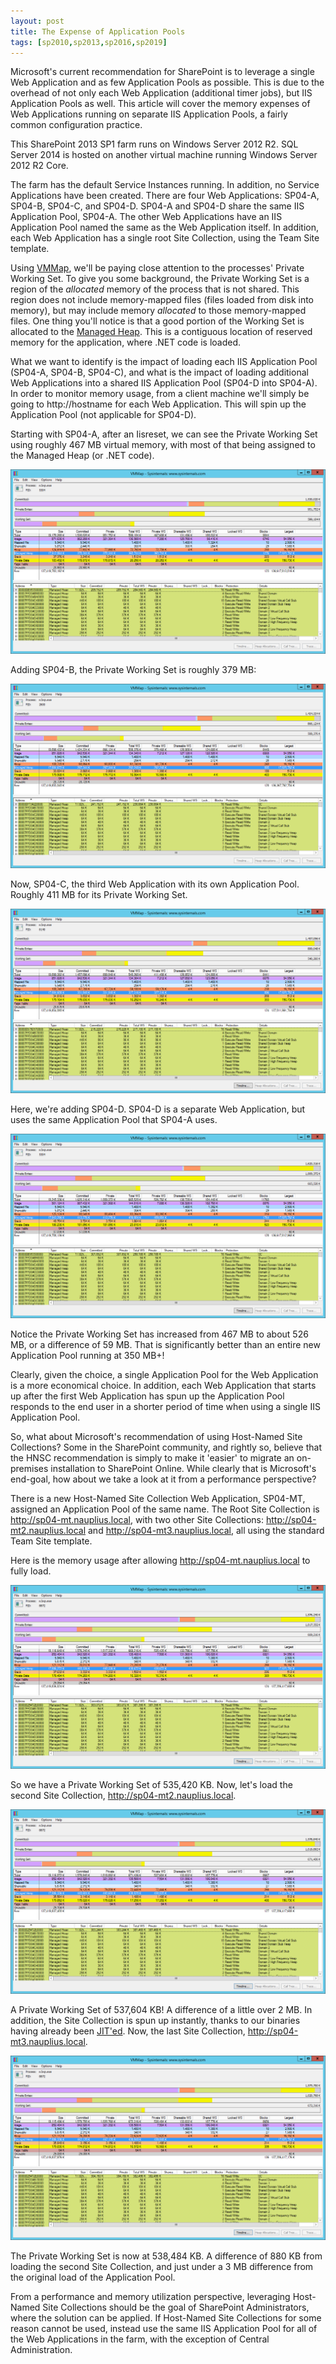 ```yaml
---
layout: post
title: The Expense of Application Pools
tags: [sp2010,sp2013,sp2016,sp2019]
---
```


Microsoft's current recommendation for SharePoint is to leverage a single Web Application and as few Application Pools as possible. This is due to the overhead of not only each Web Application (additional timer jobs), but IIS Application Pools as well. This article will cover the memory expenses of Web Applications running on separate IIS Application Pools, a fairly common configuration practice.

This SharePoint 2013 SP1 farm runs on Windows Server 2012 R2. SQL Server 2014 is hosted on another virtual machine running Windows Server 2012 R2 Core.

The farm has the default Service Instances running. In addition, no Service Applications have been created. There are four Web Applications: SP04-A, SP04-B, SP04-C, and SP04-D. SP04-A and SP04-D share the same IIS Application Pool, SP04-A. The other Web Applications have an IIS Application Pool named the same as the Web Application itself. In addition, each Web Application has a single root Site Collection, using the Team Site template.

Using [VMMap](http://technet.microsoft.com/en-us/sysinternals/dd535533.aspx), we'll be paying close attention to the processes' Private Working Set. To give you some background, the Private Working Set is a region of the _allocated_ memory of the process that is not shared. This region does not include memory-mapped files (files loaded from disk into memory), but may include memory _allocated_ to those memory-mapped files. One thing you'll notice is that a good portion of the Working Set is allocated to the [Managed Heap](http://msdn.microsoft.com/en-us/library/f144e03t(v=vs.110).aspx). This is a contiguous location of reserved memory for the application, where .NET code is loaded.

What we want to identify is the impact of loading each IIS Application Pool (SP04-A, SP04-B, SP04-C), and what is the impact of loading additional Web Applications into a shared IIS Application Pool (SP04-D into SP04-A). In order to monitor memory usage, from a client machine we'll simply be going to http://hostname for each Web Application. This will spin up the Application Pool (not applicable for SP04-D).

Starting with SP04-A, after an Iisreset, we can see the Private Working Set using roughly 467 MB virtual memory, with most of that being assigned to the Managed Heap (or .NET code).

![SP04-A](/assets/images/2014/08/SP04-A.png)

Adding SP04-B, the Private Working Set is roughly 379 MB:

![SP04-B](/assets/images/2014/08/SP04-B.png)

Now, SP04-C, the third Web Application with its own Application Pool. Roughly 411 MB for its Private Working Set.

![SP04-C](/assets/images/2014/08/SP04-C.png)

Here, we're adding SP04-D. SP04-D is a separate Web Application, but uses the same Application Pool that SP04-A uses.

![SP04-A-D](/assets/images/2014/08/SP04-A-D.png)

Notice the Private Working Set has increased from 467 MB to about 526 MB, or a difference of 59 MB. That is significantly better than an entire new Application Pool running at 350 MB+!

Clearly, given the choice, a single Application Pool for the Web Application is a more economical choice. In addition, each Web Application that starts up after the first Web Application has spun up the Application Pool responds to the end user in a shorter period of time when using a single IIS Application Pool.

So, what about Microsoft's recommendation of using Host-Named Site Collections? Some in the SharePoint community, and rightly so, believe that the HNSC recommendation is simply to make it 'easier' to migrate an on-premises installation to SharePoint Online. While clearly that is Microsoft's end-goal, how about we take a look at it from a performance perspective?

There is a new Host-Named Site Collection Web Application, SP04-MT, assigned an Application Pool of the same name. The Root Site Collection is http://sp04-mt.nauplius.local, with two other Site Collections: http://sp04-mt2.nauplius.local and http://sp04-mt3.nauplius.local, all using the standard Team Site template.

Here is the memory usage after allowing http://sp04-mt.nauplius.local to fully load.

![SP04-MT-1](/assets/images/2014/08/SP04-MT-1.png)

So we have a Private Working Set of 535,420 KB. Now, let's load the second Site Collection, http://sp04-mt2.nauplius.local.

![SP04-MT-2](/assets/images/2014/08/SP04-MT-2.png)

A Private Working Set of 537,604 KB! A difference of a little over 2 MB. In addition, the Site Collection is spun up instantly, thanks to our binaries having already been [JIT'ed](http://msdn.microsoft.com/en-us/magazine/cc163791.aspx). Now, the last Site Collection, http://sp04-mt3.nauplius.local.

![SP04-MT-3](/assets/images/2014/08/SP04-MT-3.png)

The Private Working Set is now at 538,484 KB. A difference of 880 KB from loading the second Site Collection, and just under a 3 MB difference from the original load of the Application Pool.

From a performance and memory utilization perspective, leveraging Host-Named Site Collections should be the goal of SharePoint Administrators, where the solution can be applied. If Host-Named Site Collections for some reason cannot be used, instead use the same IIS Application Pool for all of the Web Applications in the farm, with the exception of Central Administration.